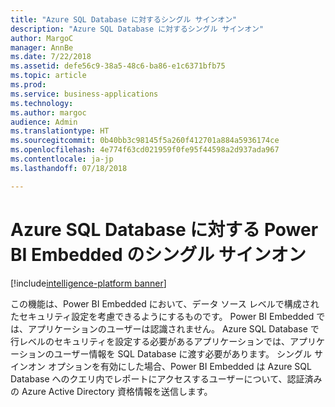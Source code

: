 ```yaml
---
title: "Azure SQL Database に対するシングル サインオン"
description: "Azure SQL Database に対するシングル サインオン"
author: MargoC
manager: AnnBe
ms.date: 7/22/2018
ms.assetid: defe56c9-38a5-48c6-ba86-e1c6371bfb75
ms.topic: article
ms.prod: 
ms.service: business-applications
ms.technology: 
ms.author: margoc
audience: Admin
ms.translationtype: HT
ms.sourcegitcommit: 0b40bb3c98145f5a260f412701a884a5936174ce
ms.openlocfilehash: 4e774f63cd021959f0fe95f44598a2d937ada967
ms.contentlocale: ja-jp
ms.lasthandoff: 07/18/2018

---
```

#  <a name="power-bi-embedded-single-sign-on-for-azure-sql-database"></a>Azure SQL Database に対する Power BI Embedded のシングル サインオン

[!include[intelligence-platform banner](../../includes/intelligence-platform.md)]




この機能は、Power BI Embedded において、データ ソース レベルで構成されたセキュリティ設定を考慮できるようにするものです。 Power BI Embedded では、アプリケーションのユーザーは認識されません。 Azure SQL Database で行レベルのセキュリティを設定する必要があるアプリケーションでは、アプリケーションのユーザー情報を SQL Database に渡す必要があります。 シングル サインオン オプションを有効にした場合、Power BI Embedded は Azure SQL Database へのクエリ内でレポートにアクセスするユーザーについて、認証済みの Azure Active Directory 資格情報を送信します。 

